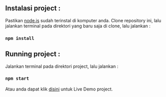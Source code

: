 ## Instalasi project :

Pastikan [node.js](https://nodejs.org/en/download/) sudah terinstal di komputer anda.
Clone repository ini, lalu jalankan terminal pada direktori yang baru saja di clone, lalu jalankan :

### `npm install`

## Running project :

Jalankan terminal pada direktori project, lalu jalankan :

### `npm start`

Atau anda dapat klik [disini](https://modalrakyat-fe-challenge.herokuapp.com/) untuk Live Demo project.
